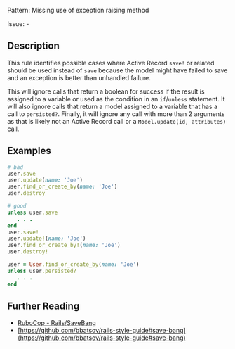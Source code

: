 Pattern: Missing use of exception raising method

Issue: -

## Description

This rule identifies possible cases where Active Record `save!` or related
should be used instead of `save` because the model might have failed to
save and an exception is better than unhandled failure.

This will ignore calls that return a boolean for success if the result
is assigned to a variable or used as the condition in an `if`/`unless`
statement.  It will also ignore calls that return a model assigned to a
variable that has a call to `persisted?`. Finally, it will ignore any
call with more than 2 arguments as that is likely not an Active Record
call or a `Model.update(id, attributes)` call.

## Examples

```ruby
# bad
user.save
user.update(name: 'Joe')
user.find_or_create_by(name: 'Joe')
user.destroy

# good
unless user.save
   . . .
end
user.save!
user.update!(name: 'Joe')
user.find_or_create_by!(name: 'Joe')
user.destroy!

user = User.find_or_create_by(name: 'Joe')
unless user.persisted?
   . . .
end
```

## Further Reading

* [RuboCop - Rails/SaveBang](https://rubocop.readthedocs.io/en/latest/cops_rails/#railssavebang)
* [https://github.com/bbatsov/rails-style-guide#save-bang](https://github.com/bbatsov/rails-style-guide#save-bang)
